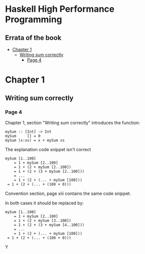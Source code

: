 Haskell High Performance Programming
=======

Errata of the book
---------

-   [Chapter 1](#chapter-1)
    -   [Writing sum correctly](#writing-sum-correctly)
        -   [Page 4](#page-4)

Chapter 1
=========

Writing sum correctly
---------------------

### Page 4

Chapter 1, section "Writing sum correctly" introduces the function:

``` {.sourceCode .literate .haskell}
mySum :: [Int] -> Int
mySum     [] = 0
mySum (x:xs) = x + mySum xs
```

The explanation code snippet isn't correct

    mySum [1..100]
        = 1 + mySum [2..100]
        = 1 + (2 + mySum [2..100])
        = 1 + (2 + (3 + mySum [2..100]))
        = ...
        = 1 + (2 + (... + mySum [100]))
     = 1 + (2 + (... + (100 + 0)))

Convention section, page xiii contains the same code snippet.

In both cases it should be replaced by:

    mySum [1..100]
        = 1 + mySum [2..100]
        = 1 + (2 + mySum [3..100])
        = 1 + (2 + (3 + mySum [4..100]))
        = ...
        = 1 + (2 + (... + mySum [100]))
     = 1 + (2 + (... + (100 + 0)))

Y
